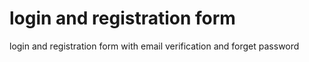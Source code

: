 # login and registration form 
login and registration form with email verification and forget password
